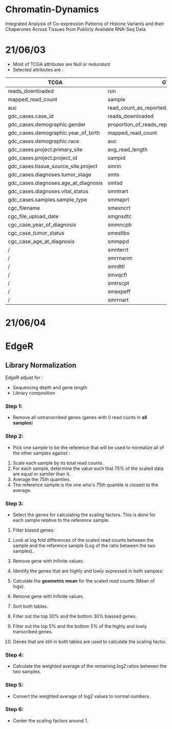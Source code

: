 # Chromatin-Dynamics
Integrated Analysis of Co-expression Patterns of Histone Variants and their Chaperones Across Tissues from Publicly Available RNA-Seq Data

# 21/06/03

- Most of TCGA attributes are Null or redundunt
- Selected attributes are :

__TCGA__ | __GTEx__
---------|---------
reads_downloaded | run 
mapped_read_count | sample
auc | read_count_as_reported_by_sra
gdc_cases.case_id | reads_downloaded
gdc_cases.demographic.gender | proportion_of_reads_reported_by_sra_downloaded
gdc_cases.demographic.year_of_birth | mapped_read_count	
gdc_cases.demographic.race | auc
gdc_cases.project.primary_site | avg_read_length
gdc_cases.project.project_id | sampid
gdc_cases.tissue_source_site.project | smrin
gdc_cases.diagnoses.tumor_stage | smts
gdc_cases.diagnoses.age_at_diagnosis | smtsd
gdc_cases.diagnoses.vital_status | smntrart
gdc_cases.samples.sample_type | smmaprt
cgc_filename | smexncrt
cgc_file_upload_date | smgnsdtc
cgc_case_year_of_diagnosis | smmncpb
cgc_case_tumor_status | smestlbs	
cgc_case_age_at_diagnosis | smmppd
 / | smnterrt	
 / | smrrnanm	
 / | smrdttl	
 / | smvqcfl	
 / | smtrscpt	
 / | smexpeff
 / | smrrnart

# 21/06/04

# EdgeR

## Library Normalization

EdgeR adjust for :
- Sequencing depth and gene length 
- Library composition 

### Step 1:
- Remove all untranscribed genes (genes with 0 read ciunts in **all samples**)

### Step 2:
- Pick one sample to be the reference that will be used to normalize all of the other samples against :

1. Scale each sample by its total read counts.
2. For each sample, determine the value such that 75% of the scaled data are equal or samller than it.
3. Average the 75th quantiles.
4. The reference sample is the one who's 75th quantile is closest to the average.

### Step 3:
- Select the genes for calculating the scaling factors. This is done for each sample relative to the reference sample.

1. Filter biased genes: 
2. Look at log fold differences of the scaled read counts between the sample and the reference sample (Log of the ratio between the two samples).
3. Remove gene with Infinite values.

4. Identify the genes that are highly and lowly expressed in both samples:
5. Calculate the **geometric mean** for the scaled read counts (Mean of logs).
6. Remove gene with Infinite values.

7. Sort both tables.

8. Filter out the top 30% and the bottom 30% biassed genes.

9. Filter out the top 5% and the bottom 5% of the highly and lowly transcribed genes.

10. Genes that are still in both tables are used to calculate the scaling factor.

### Step 4:
- Calculate the weighted average of the remaining log2 ratios between the two samples. 

### Step 5:
- Convert the weighted average of log2 values to normal numbers.

### Step 6:
- Center the scaling factors around 1.